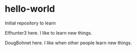 # hello-world
Initial repository to learn

Elfhunter3 here.  I like to learn new things.  

DougBohnet here. I like when other people learn new things.
